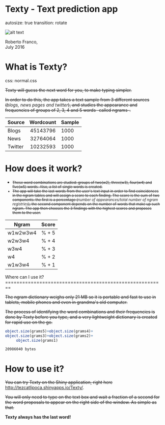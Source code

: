 Texty - Text prediction app
========================================================
autosize: true
transition: rotate

![alt text](http://15809-presscdn-0-93.pagely.netdna-cdn.com/wp-content/uploads/2016/02/MTIyMzI4ODIyMDQ4NzE5NDYy.png "RStudio")

Roberto Franco,  
July 2016


What is Texty?
========================================================
css: normal.css



~~Texty will guess the next word for you, to make typing simpler.~~

~~In order to do this, the app takes a text sample from 3 different sources (~~_blogs, news pages and twitter_~~), and studies the appearance and frequencies of groups of 2, 3, 4 and 5 words -called ngrams-.~~

|**Source**  |**Wordcount**|**Sample**  |
|----------|:--------:|:-------|
|Blogs     |45143796  |1000    |
|News      |32764064  |1000    |
|Twitter   |10232593  |1000    |


How does it work?
========================================================
- <small> ~~These word combinations are studied: groups of two(w2), three(w3), four(w4) and five(w5) words. Also, a list of single words is created.~~
- ~~The app will take the last words from the user's text input in order to find coincidences in the ngram tables and will assign a score to each finding. The score is the sum of two components: the first is a percentage (~~_number of appearances/total number of ngram registries_~~); the second component depends on the number of words that make up such ngram. The app then chooses the 3 findings with the highest scores and proposes them to the user.~~ 

|**Ngram**|**Score**|
|---------|---------|
|w1w2w3w4 |% + 5    |
|w2w3w4   |% + 4    |
|w3w4     |% + 3    |
|w4       |% + 2    |
|w1w3w4   |% + 1    |
</small>
Where can I use it?
========================================================

~~The ngram dictionary weighs only 21 MB so it is portable and fast to use in tablets, mobile phones and even in grandma's old computer.~~

~~The process of identifying the word combinations and their frequencies is done by Texty before you type, and a very lightweight dictionary is created for rapid use on the go.~~




```r
object.size(grams5)+object.size(grams4)+
object.size(grams3)+object.size(grams2)+
     object.size(grams1)
```

```
20986040 bytes
```


How to use it?
========================================================



~~You can try Texty on the Shiny application, right here~~ <http://tezcatlipoca.shinyapps.io/Texty/>.

~~You will only need to type on the text box and wait a fraction of a second for the word proposals to appear on the right side of the window. As simple as that.~~

**Texty always has the last word!**



